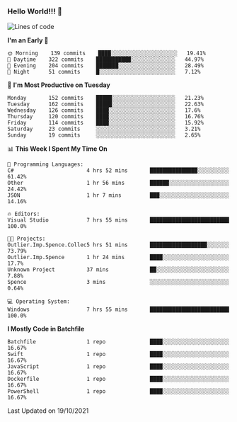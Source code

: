 ### Hello World!!! 👋

<!--
**kekotek/kekotek** is a ✨ _special_ ✨ repository because its `README.md` (this file) appears on your GitHub profile.

Here are some ideas to get you started:

- 🔭 I’m currently working on ...
- 🌱 I’m currently learning ...
- 👯 I’m looking to collaborate on ...
- 🤔 I’m looking for help with ...
- 💬 Ask me about ...
- 📫 How to reach me: ...
- 😄 Pronouns: ...
- ⚡ Fun fact: ...
-->

<!--START_SECTION:waka-->
![Lines of code](https://img.shields.io/badge/From%20Hello%20World%20I%27ve%20Written-18753%20lines%20of%20code-blue)

**I'm an Early 🐤** 

```text
🌞 Morning    139 commits    ████░░░░░░░░░░░░░░░░░░░░░   19.41% 
🌆 Daytime    322 commits    ███████████░░░░░░░░░░░░░░   44.97% 
🌃 Evening    204 commits    ███████░░░░░░░░░░░░░░░░░░   28.49% 
🌙 Night      51 commits     █░░░░░░░░░░░░░░░░░░░░░░░░   7.12%

```
📅 **I'm Most Productive on Tuesday** 

```text
Monday       152 commits    █████░░░░░░░░░░░░░░░░░░░░   21.23% 
Tuesday      162 commits    █████░░░░░░░░░░░░░░░░░░░░   22.63% 
Wednesday    126 commits    ████░░░░░░░░░░░░░░░░░░░░░   17.6% 
Thursday     120 commits    ████░░░░░░░░░░░░░░░░░░░░░   16.76% 
Friday       114 commits    ████░░░░░░░░░░░░░░░░░░░░░   15.92% 
Saturday     23 commits     ░░░░░░░░░░░░░░░░░░░░░░░░░   3.21% 
Sunday       19 commits     ░░░░░░░░░░░░░░░░░░░░░░░░░   2.65%

```


📊 **This Week I Spent My Time On** 

```text
💬 Programming Languages: 
C#                       4 hrs 52 mins       ███████████████░░░░░░░░░░   61.42% 
Other                    1 hr 56 mins        ██████░░░░░░░░░░░░░░░░░░░   24.42% 
JSON                     1 hr 7 mins         ███░░░░░░░░░░░░░░░░░░░░░░   14.16%

🔥 Editors: 
Visual Studio            7 hrs 55 mins       █████████████████████████   100.0%

🐱‍💻 Projects: 
Outlier.Imp.Spence.Collec5 hrs 51 mins       ██████████████████░░░░░░░   73.79% 
Outlier.Imp.Spence       1 hr 24 mins        ████░░░░░░░░░░░░░░░░░░░░░   17.7% 
Unknown Project          37 mins             ██░░░░░░░░░░░░░░░░░░░░░░░   7.88% 
Spence                   3 mins              ░░░░░░░░░░░░░░░░░░░░░░░░░   0.64%

💻 Operating System: 
Windows                  7 hrs 55 mins       █████████████████████████   100.0%

```

**I Mostly Code in Batchfile** 

```text
Batchfile                1 repo              ████░░░░░░░░░░░░░░░░░░░░░   16.67% 
Swift                    1 repo              ████░░░░░░░░░░░░░░░░░░░░░   16.67% 
JavaScript               1 repo              ████░░░░░░░░░░░░░░░░░░░░░   16.67% 
Dockerfile               1 repo              ████░░░░░░░░░░░░░░░░░░░░░   16.67% 
PowerShell               1 repo              ████░░░░░░░░░░░░░░░░░░░░░   16.67%

```



 Last Updated on 19/10/2021
<!--END_SECTION:waka-->
